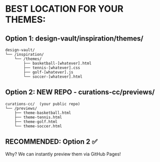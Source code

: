 # BEST LOCATION FOR YOUR THEMES:

## Option 1: design-vault/inspiration/themes/
```
design-vault/
└── /inspiration/
    └── /themes/
        ├── basketball-[whatever].html
        ├── tennis-[whatever].css
        ├── golf-[whatever].js
        └── soccer-[whatever].html
```

## Option 2: NEW REPO - curations-cc/previews/
```
curations-cc/  (your public repo)
└── /previews/
    ├── theme-basketball.html
    ├── theme-tennis.html
    ├── theme-golf.html
    └── theme-soccer.html
```

## RECOMMENDED: Option 2 ✅
Why? We can instantly preview them via GitHub Pages!